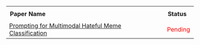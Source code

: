 <table style="text-align:left; width:100%">
  <tr>    
    <th style="padding: 10px;">Paper Name</th>
    <th style="padding: 10px;">Status</th>
  </tr>


  <tr>
      <td style="padding-right: 15px;"><a href="https://aclanthology.org/2022.emnlp-main.22.pdf" target="_blank">Prompting for Multimodal Hateful Meme Classification</a></td>
      <td style="padding-right: 10px; color:red;">Pending</th>
  </tr>

</table>
